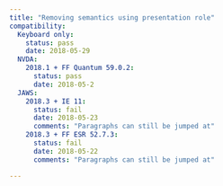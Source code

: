 ```yaml
---
title: "Removing semantics using presentation role"
compatibility:
  Keyboard only:
    status: pass
    date: 2018-05-29
  NVDA:
    2018.1 + FF Quantum 59.0.2:
      status: pass
      date: 2018-05-2
  JAWS:
    2018.3 + IE 11:
      status: fail
      date: 2018-05-23
      comments: "Paragraphs can still be jumped at"
    2018.3 + FF ESR 52.7.3:
      status: fail
      date: 2018-05-22
      comments: "Paragraphs can still be jumped at"

---
```

